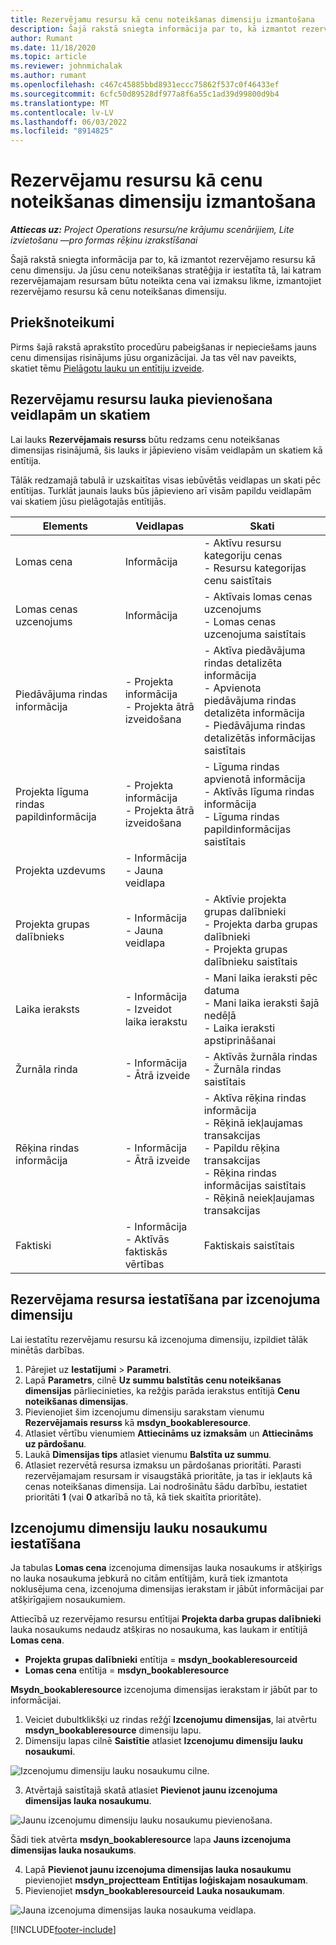 ```yaml
---
title: Rezervējamu resursu kā cenu noteikšanas dimensiju izmantošana
description: Šajā rakstā sniegta informācija par to, kā izmantot rezervējamo resursu kā cenu dimensiju.
author: Rumant
ms.date: 11/18/2020
ms.topic: article
ms.reviewer: johnmichalak
ms.author: rumant
ms.openlocfilehash: c467c45885bbd8931eccc75862f537c0f46433ef
ms.sourcegitcommit: 6cfc50d89528df977a8f6a55c1ad39d99800d9b4
ms.translationtype: MT
ms.contentlocale: lv-LV
ms.lasthandoff: 06/03/2022
ms.locfileid: "8914825"
---
```

# <a name="use-a-bookable-resource-as-a-pricing-dimension"></a>Rezervējamu resursu kā cenu noteikšanas dimensiju izmantošana

 _**Attiecas uz:** Project Operations resursu/ne krājumu scenārijiem, Lite izvietošanu —pro formas rēķinu izrakstīšanai_ 

Šajā rakstā sniegta informācija par to, kā izmantot rezervējamo resursu kā cenu dimensiju. Ja jūsu cenu noteikšanas stratēģija ir iestatīta tā, lai katram rezervējamajam resursam būtu noteikta cena vai izmaksu likme, izmantojiet rezervējamo resursu kā cenu noteikšanas dimensiju.

## <a name="prerequisites"></a>Priekšnoteikumi
Pirms šajā rakstā aprakstīto procedūru pabeigšanas ir nepieciešams jauns cenu dimensijas risinājums jūsu organizācijai. Ja tas vēl nav paveikts, skatiet tēmu [Pielāgotu lauku un entītiju izveide](../pricing-costing/create-custom-fields-entities-pricing-dimensions.md).

## <a name="add-the-bookable-resource-field-to-forms-and-views"></a>Rezervējamu resursu lauka pievienošana veidlapām un skatiem
Lai lauks **Rezervējamais resurss** būtu redzams cenu noteikšanas dimensijas risinājumā, šis lauks ir jāpievieno visām veidlapām un skatiem kā entītija.

Tālāk redzamajā tabulā ir uzskaitītas visas iebūvētās veidlapas un skati pēc entītijas. Turklāt jaunais lauks būs jāpievieno arī visām papildu veidlapām vai skatiem jūsu pielāgotajās entītijās.

|   Elements        | Veidlapas   |Skati        |
| ------------------------------|---------------------------------|----------------------------------|
|  Lomas cena| Informācija | - Aktīvu resursu kategoriju cenas<br> - Resursu kategorijas cenu saistītais |
|  Lomas cenas uzcenojums| Informācija| - Aktīvais lomas cenas uzcenojums<br>- Lomas cenas uzcenojuma saistītais |
|  Piedāvājuma rindas informācija| - Projekta informācija<br>- Projekta ātrā izveidošana| - Aktīva piedāvājuma rindas detalizēta informācija<br>- Apvienota piedāvājuma rindas detalizēta informācija<br>- Piedāvājuma rindas detalizētās informācijas saistītais |
|  Projekta līguma rindas papildinformācija| - Projekta informācija<br>- Projekta ātrā izveidošana| - Līguma rindas apvienotā informācija<br>- Aktīvās līguma rindas informācija<br>- Līguma rindas papildinformācijas saistītais |
|  Projekta uzdevums| - Informācija<br>- Jauna veidlapa| &nbsp; |
|  Projekta grupas dalībnieks| - Informācija<br>- Jauna veidlapa| - Aktīvie projekta grupas dalībnieki<br>- Projekta darba grupas dalībnieki<br>- Projekta grupas dalībnieku saistītais |
|  Laika ieraksts| - Informācija<br>- Izveidot laika ierakstu| - Mani laika ieraksti pēc datuma<br>- Mani laika ieraksti šajā nedēļā<br>- Laika ieraksti apstiprināšanai|
|  Žurnāla rinda| - Informācija<br>- Ātrā izveide| - Aktīvās žurnāla rindas<br>- Žurnāla rindas saistītais |
|  Rēķina rindas informācija| - Informācija<br>- Ātrā izveide| - Aktīva rēķina rindas informācija<br>- Rēķinā iekļaujamas transakcijas<br>- Papildu rēķina transakcijas<br>- Rēķina rindas informācijas saistītais <br>- Rēķinā neiekļaujamas transakcijas|
|  Faktiski| - Informācija<br>- Aktīvās faktiskās vērtības| Faktiskais saistītais |

## <a name="set-up-a-bookable-resource-as-a-pricing-dimension"></a>Rezervējama resursa iestatīšana par izcenojuma dimensiju
Lai iestatītu rezervējamu resursu kā izcenojuma dimensiju, izpildiet tālāk minētās darbības.

1. Pārejiet uz **Iestatījumi** > **Parametri**. 
2. Lapā **Parametrs**, cilnē **Uz summu balstītās cenu noteikšanas dimensijas** pārliecinieties, ka režģis parāda ierakstus entītijā **Cenu noteikšanas dimensijas**. 
2. Pievienojiet šim izcenojumu dimensiju sarakstam vienumu **Rezervējamais resurss** kā **msdyn_bookableresource**. 
3. Atlasiet vērtību vienumiem **Attiecināms uz izmaksām** un **Attiecināms uz pārdošanu**.
4. Laukā **Dimensijas tips** atlasiet vienumu **Balstīta uz summu**. 
5. Atlasiet rezervētā resursa izmaksu un pārdošanas prioritāti. Parasti rezervējamajam resursam ir visaugstākā prioritāte, ja tas ir iekļauts kā cenas noteikšanas dimensija. Lai nodrošinātu šādu darbību, iestatiet prioritāti **1** (vai **0** atkarībā no tā, kā tiek skaitīta prioritāte).

## <a name="set-up-pricing-dimension-field-names"></a>Izcenojumu dimensiju lauku nosaukumu iestatīšana

Ja tabulas **Lomas cena** izcenojuma dimensijas lauka nosaukums ir atšķirīgs no lauka nosaukuma jebkurā no citām entītijām, kurā tiek izmantota noklusējuma cena, izcenojuma dimensijas ierakstam ir jābūt informācijai par atšķirīgajiem nosaukumiem.  

Attiecībā uz rezervējamo resursu entītijai **Projekta darba grupas dalībnieki** lauka nosaukums nedaudz atšķiras no nosaukuma, kas laukam ir entītijā **Lomas cena**. 

 - **Projekta grupas dalībnieki** entītija = **msdyn_bookableresourceid**
 - **Lomas cena** entītija = **msdyn_bookableresource**

**Msydn_bookableresource** izcenojuma dimensijas ierakstam ir jābūt par to informācijai.

1. Veiciet dubultklikšķi uz rindas režģī **Izcenojumu dimensijas**, lai atvērtu **msdyn_bookableresource** dimensiju lapu.
2. Dimensiju lapas cilnē **Saistītie** atlasiet **Izcenojumu dimensiju lauku nosaukumi**.

  ![Izcenojumu dimensiju lauku nosaukumu cilne.](media/PD-fieldname.png)

3. Atvērtajā saistītajā skatā atlasiet **Pievienot jaunu izcenojuma dimensijas lauka nosaukumu**.

  ![Jaunu izcenojumu dimensiju lauku nosaukumu pievienošana.](media/Add-NewPD-fieldname.png)

  Šādi tiek atvērta **msdyn_bookableresource** lapa **Jauns izcenojuma dimensijas lauka nosaukums**. 

4. Lapā **Pievienot jaunu izcenojuma dimensijas lauka nosaukumu** pievienojiet **msdyn_projectteam** **Entītijas loģiskajam nosaukumam**.
5. Pievienojiet **msdyn_bookableresourceid** **Lauka nosaukumam**.

 ![Jauna izcenojuma dimensijas lauka nosaukuma veidlapa.](media/PD-fieldname-Added.png)


[!INCLUDE[footer-include](../includes/footer-banner.md)]